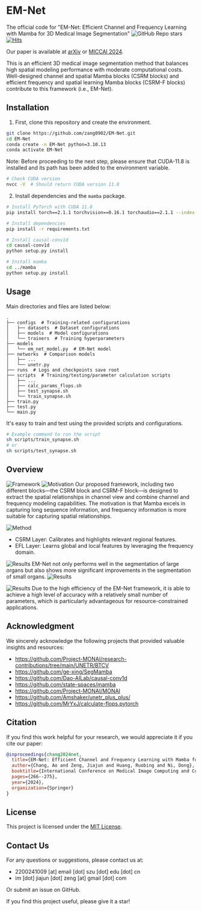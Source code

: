 # EM-Net

The official code for "EM-Net: Efficient Channel and Frequency Learning with Mamba for 3D Medical Image Segmentation" ![GitHub Repo stars](https://img.shields.io/github/stars/zang0902/EM-Net) [![Hits](https://hits.seeyoufarm.com/api/count/incr/badge.svg?url=https%3A%2F%2Fgithub.com%2Fzang0902%2FEM-Net&count_bg=%2379C83D&title_bg=%23555555&icon=&icon_color=%23E7E7E7&title=hits&edge_flat=false)](https://hits.seeyoufarm.com) 

Our paper is available at [arXiv](https://arxiv.org/abs/2409.17675) or [MICCAI 2024](https://papers.miccai.org/miccai-2024/paper/1923_paper.pdf).

This is an efficient 3D medical image segmentation method that balances high spatial modeling performance with moderate computational costs. Well-designed channel and spatial Mamba blocks (CSRM blocks) and efficient frequency and spatial learning Mamba blocks (CSRM-F blocks) contribute to this framework (i.e., EM-Net).

## Installation

1. First, clone this repository and create the environment.

```bash
git clone https://github.com/zang0902/EM-Net.git
cd EM-Net
conda create -n EM-Net python=3.10.13
conda activate EM-Net
```

Note: Before proceeding to the next step, please ensure that CUDA-11.8 is installed and its path has been added to the environment variable.

```bash
# Check CUDA version
nvcc -V  # Should return CUDA version 11.8
```

2. Install dependencies and the `mamba` package.

```bash
# Install PyTorch with CUDA 11.8
pip install torch==2.1.1 torchvision==0.16.1 torchaudio==2.1.1 --index-url https://download.pytorch.org/whl/cu118

# Install dependencies
pip install -r requirements.txt

# Install causal-conv1d
cd causal-conv1d
python setup.py install

# Install mamba
cd ../mamba
python setup.py install
```

## Usage

Main directories and files are listed below:

```
.
├── configs  # Training-related configurations
│   ├── datasets  # Dataset configurations
│   ├── models  # Model configurations
│   └── trainers  # Training hyperparameters
├── models  
│   └── em_net_model.py  # EM-Net model
├── networks  # Comparison models
│   ├── ...
│   └── unetr.py
├── runs  # Logs and checkpoints save root
├── scripts  # Training/testing/parameter calculation scripts
│   ├── ...
│   ├── calc_params_flops.sh
│   ├── test_synapse.sh
│   └── train_synapse.sh
├── train.py  
├── test.py  
└── main.py  
```

It's easy to train and test using the provided scripts and configurations.

```bash
# Example command to run the script
sh scripts/train_synapse.sh
# or
sh scripts/test_synapse.sh
```

## Overview

![Framework](./assets/framework.png "The EM-Net framework")
![Motivation](./assets/motivation.png "The EM-Net layers motivation")
Our proposed framework, including two different blocks—the CSRM block and CSRM-F block—is designed to extract the spatial relationships in channel view and combine channel and frequency modeling capabilities. The motivation is that Mamba excels in capturing long sequence information, and frequency information is more suitable for capturing spatial relationships.

![Method](./assets/layer.png "The EM-Net layer architecture")

- CSRM Layer:
  Calibrates and highlights relevant regional features.
- EFL Layer:
  Learns global and local features by leveraging the frequency domain.

![Results](./assets/result.png "The EM-Net visualization results")
EM-Net not only performs well in the segmentation of large organs but also shows more significant improvements in the segmentation of small organs.
![Results](./assets/comparison.png "The EM-Net quantitative results")

![Results](./assets/ablation.png "The EM-Net ablation study results")
Due to the high efficiency of the EM-Net framework, it is able to achieve a high level of accuracy with a relatively small number of parameters, which is particularly advantageous for resource-constrained applications.

## Acknowledgment

We sincerely acknowledge the following projects that provided valuable insights and resources:

- https://github.com/Project-MONAI/research-contributions/tree/main/UNETR/BTCV
- https://github.com/ge-xing/SegMamba
- https://github.com/Dao-AILab/causal-conv1d
- https://github.com/state-spaces/mamba
- https://github.com/Project-MONAI/MONAI
- https://github.com/Amshaker/unetr_plus_plus/
- https://github.com/MrYxJ/calculate-flops.pytorch

## Citation

If you find this work helpful for your research, we would appreciate it if you cite our paper:

```bibtex
@inproceedings{chang2024net,
  title={EM-Net: Efficient Channel and Frequency Learning with Mamba for 3D Medical Image Segmentation},
  author={Chang, Ao and Zeng, Jiajun and Huang, Ruobing and Ni, Dong},
  booktitle={International Conference on Medical Image Computing and Computer-Assisted Intervention},
  pages={266--275},
  year={2024},
  organization={Springer}
}
```

## License

This project is licensed under the [MIT License](LICENSE).

## Contact Us

For any questions or suggestions, please contact us at:

- 2200241009 [at] email [dot] szu [dot] edu [dot] cn
- im [dot] jiajun [dot] zeng [at] gmail [dot] com

Or submit an issue on GitHub.

If you find this project useful, please give it a star!
